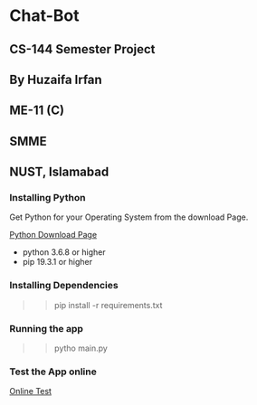 # Chat-Bot


## CS-144 Semester Project
## By Huzaifa Irfan


## ME-11 (C)
## SMME
## NUST, Islamabad


<!-- ## Setting up the Environment: -->

 ### Installing Python 
 Get Python for your Operating System from the download Page.

[Python Download Page](https://www.python.org/downloads/)
* python 3.6.8 or higher
* pip 19.3.1 or higher
<!-- 
 Install and add to PATH -->

<!-- ### Setting up the virtual environment

#### Installing virtualenv
>pip install virtualenv

#### Creating new Virtual Environment
In the Chat-Bot folder
> virtualenv env

#### Activating your Virtual Environment

##### For Windows
> \env\Scripts\activate.bat
#####  For Mac / Linux
> source env/bin/activate

### Installing the Requirements
> pip install -r requirements.txt -->

### Installing Dependencies
>> pip install -r requirements.txt 

### Running the app
>> pytho main.py


### Test the App online
[Online Test](https://repl.it/@HuzaifaIrfan/Chat-Bot)